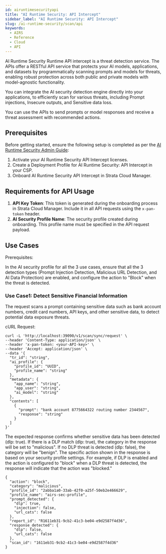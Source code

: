 ```yaml
---
id: airuntimesecurityapi
title: "AI Runtime Security: API Intercept"
sidebar_label: "AI Runtime Security: API Intercept"
slug: /ai-runtime-security/scan/api
keywords:
  - AIRS
  - Reference
  - Cloud
  - API
---
```


AI Runtime Security Runtime API intercept is a threat detection service. The APIs offer a RESTful API service that protects your AI models, applications, and datasets by programmatically scanning prompts and models for threats, enabling robust protection across both public and private models with model-agnostic functionality.

You can integrate the AI security detection engine directly into your applications, to efficiently scan for various threats, including Prompt injections, Insecure outputs, and Sensitive data loss.

You can use the APIs to send prompts or model responses and receive a threat assessment with recommended actions.

## Prerequisites

Before getting started, ensure the following setup is completed as per the [AI Runtime Security Admin Guide](https://docs.paloaltonetworks.com/ai-runtime-security/activation-and-onboarding/activate-your-ai-runtime-security-license):

1. Activate your AI Runtime Security API Intercept licenses.
2. Create a Deployment Profile for AI Runtime Security: API Intercept in your CSP.
3. Onboard AI Runtime Security API Intercept in Strata Cloud Manager.

## Requirements for API Usage

1. **API Key Token**: This token is generated during the onboarding process in Strata Cloud Manager. Include it in all API requests using the `x-pan-token` header.
2. **AI Security Profile Name**: The security profile created during onboarding. This profile name must be specified in the API request payload.

## Use Cases

Prerequisites:

In the AI security profile for all the 3 use cases, ensure that all the 3 detection types (Prompt Injection Detection, Malicious URL Detection, and AI Data Protection) are enabled, and configure the action to "Block" when the threat is detected.

### Use Case1: Detect Sensitive Financial Information

The request scans a prompt containing sensitive data such as bank account numbers, credit card numbers, API keys, and other sensitive data, to detect potential data exposure threats.

cURL Request:

```unset
curl -L 'http://localhost:39090/v1/scan/sync/request' \
--header 'Content-Type: application/json' \
--header 'x-pan-token: <your-API-key>' \
--header 'Accept: application/json' \
--data '{
  "tr_id": "string",
  "ai_profile": {
    "profile_id": "UUID",
    "profile_name": "string"
  },
  "metadata": {
    "app_name": "string",
    "app_user": "string",
    "ai_model": "string"
  },
  "contents": [
    {
      "prompt": "bank account 8775664322 routing number 2344567",
      "response": "string"
    }
  ]
}'
```

The expected response confirms whether sensitive data has been detected (dlp: true). If there is a DLP match (dlp: true), the category in the response will be set to "malicious". If no DLP threat is detected (dlp: false), the category will be "benign".
The specific action shown in the response is based on your security profile settings. For example, if DLP is enabled and the action is configured to "block" when a DLP threat is detected, the response will indicate that the action was "blocked."

```unset
{
  "action": "block",
  "category": "malicious",
  "profile_id": "2abba1a0-33ab-42f0-a25f-50eb2e466629",
  "profile_name": "airs-sec-profile",
  "prompt_detected": {
    "dlp": true,
    "injection": false,
    "url_cats": false
  },
  "report_id": "R1611eb31-9cb2-41c3-be04-e9d2587f4d36",
  "response_detected": {
    "dlp": false,
    "url_cats": false
  },
  "scan_id": "1611eb31-9cb2-41c3-be04-e9d2587f4d36"
}
```
